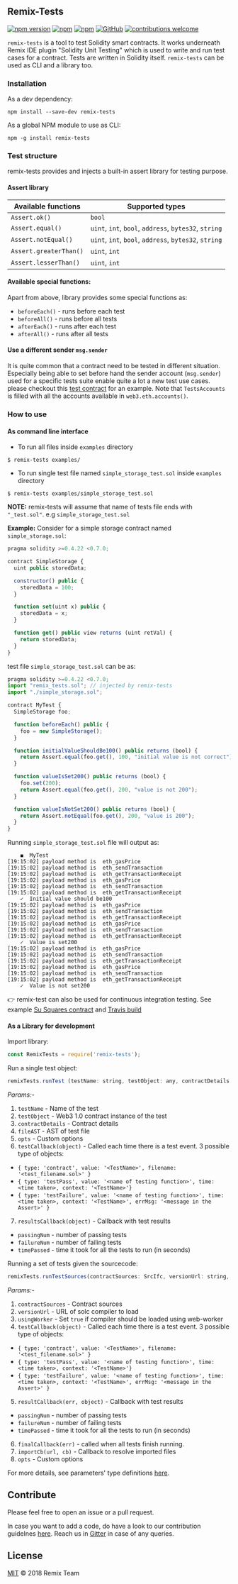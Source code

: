 ## Remix-Tests
[![npm version](https://badge.fury.io/js/remix-tests.svg)](https://www.npmjs.com/package/remix-tests)
[![npm](https://img.shields.io/npm/dt/remix-tests.svg?label=Total%20Downloads)](https://www.npmjs.com/package/remix-tests)
[![npm](https://img.shields.io/npm/dw/remix-tests.svg)](https://www.npmjs.com/package/remix-tests)
[![GitHub](https://img.shields.io/github/license/mashape/apistatus.svg)](https://github.com/ethereum/remix/tree/master/remix-tests)
[![contributions welcome](https://img.shields.io/badge/contributions-welcome-brightgreen.svg?style=flat)](https://github.com/ethereum/remix/issues)


`remix-tests` is a tool to test Solidity smart contracts. It works underneath Remix IDE plugin "Solidity Unit Testing" which is used to write and run test cases for a contract. Tests are written in Solidity itself. `remix-tests` can be used as CLI and a library too.

### Installation
As a dev dependency:

`npm install --save-dev remix-tests`

As a global NPM module to use as CLI:

`npm -g install remix-tests`

### Test structure
remix-tests provides and injects a built-in assert library for testing purpose.

#### Assert library

| Available functions  | Supported types |
| ------------- | ------------- |
| `Assert.ok()`  | `bool`  |
| `Assert.equal()`  | `uint`, `int`, `bool`, `address`, `bytes32`, `string`  |
| `Assert.notEqual()` | `uint`, `int`, `bool`, `address`, `bytes32`, `string`  |
| `Assert.greaterThan()` | `uint`, `int` |
| `Assert.lesserThan()` | `uint`, `int` |

#### Available special functions:
Apart from above, library provides some special functions as:

* `beforeEach()` - runs before each test
* `beforeAll()` - runs before all tests
* `afterEach()` - runs after each test
* `afterAll()` - runs after all tests


#### Use a different sender `msg.sender`

It is quite common that a contract need to be tested in different situation.
Especially being able to set before hand the sender account (`msg.sender`) used for a specific tests suite enable quite a lot a new test use cases.
please checkout this [test contract](https://github.com/ethereum/remix/blob/master/remix-tests/tests/various_sender/sender_test.sol) for an example.
Note that `TestsAccounts` is filled with all the accounts available in `web3.eth.accounts()`.

### How to use

#### As command line interface

* To run all files inside `examples` directory
```
$ remix-tests examples/
``` 
* To run single test file named `simple_storage_test.sol` inside `examples` directory
```
$ remix-tests examples/simple_storage_test.sol
```
**NOTE:** remix-tests will assume that name of tests file ends with `"_test.sol"`. e.g `simple_storage_test.sol`


**Example:**
Consider for a simple storage contract named `simple_storage.sol`:

```Javascript
pragma solidity >=0.4.22 <0.7.0;

contract SimpleStorage {
  uint public storedData;

  constructor() public {
    storedData = 100;
  }

  function set(uint x) public {
    storedData = x;
  }

  function get() public view returns (uint retVal) {
    return storedData;
  }
}
```

test file `simple_storage_test.sol` can be as:


```Javascript
pragma solidity >=0.4.22 <0.7.0;
import "remix_tests.sol"; // injected by remix-tests
import "./simple_storage.sol";

contract MyTest {
  SimpleStorage foo;

  function beforeEach() public {
    foo = new SimpleStorage();
  }

  function initialValueShouldBe100() public returns (bool) {
    return Assert.equal(foo.get(), 100, "initial value is not correct");
  }

  function valueIsSet200() public returns (bool) {
    foo.set(200);
    return Assert.equal(foo.get(), 200, "value is not 200");
  }

  function valueIsNotSet200() public returns (bool) {
    return Assert.notEqual(foo.get(), 200, "value is 200");
  }
}
```

Running `simple_storage_test.sol` file will output as:

```
	◼  MyTest
[19:15:02] payload method is  eth_gasPrice
[19:15:02] payload method is  eth_sendTransaction
[19:15:02] payload method is  eth_getTransactionReceipt
[19:15:02] payload method is  eth_gasPrice
[19:15:02] payload method is  eth_sendTransaction
[19:15:02] payload method is  eth_getTransactionReceipt
	✓  Initial value should be100
[19:15:02] payload method is  eth_gasPrice
[19:15:02] payload method is  eth_sendTransaction
[19:15:02] payload method is  eth_getTransactionReceipt
[19:15:02] payload method is  eth_gasPrice
[19:15:02] payload method is  eth_sendTransaction
[19:15:02] payload method is  eth_getTransactionReceipt
	✓  Value is set200
[19:15:02] payload method is  eth_gasPrice
[19:15:02] payload method is  eth_sendTransaction
[19:15:02] payload method is  eth_getTransactionReceipt
[19:15:02] payload method is  eth_gasPrice
[19:15:02] payload method is  eth_sendTransaction
[19:15:02] payload method is  eth_getTransactionReceipt
	✓  Value is not set200
```

:point_right: remix-test can also be used for continuous integration testing. See example [Su Squares contract](https://github.com/su-squares/ethereum-contract/tree/e542f37d4f8f6c7b07d90a6554424268384a4186) and [Travis build](https://travis-ci.org/su-squares/ethereum-contract/builds/446186067) 

#### As a Library for development 

Import library:
```Javascript
const RemixTests = require('remix-tests');
```

Run a single test object:
```Javascript
remixTests.runTest (testName: string, testObject: any, contractDetails: CompiledContract, fileAST: AstNode, opts: Options, testCallback: TestCbInterface, resultsCallback: ResultCbInterface)
```
<em>Params:-</em>
1. `testName` - Name of the test
2. `testObject` -  Web3 1.0 contract instance of the test
3. `contractDetails` - Contract details
4. `fileAST` - AST of test file
5. `opts` - Custom options
6. `testCallback(object)` -  Called each time there is a test event. 3 possible type of objects:
* `{ type: 'contract', value: '<TestName>', filename: '<test_filename.sol>' }`
* `{ type: 'testPass', value: '<name of testing function>', time: <time taken>, context: '<TestName>'}`
* `{ type: 'testFailure', value: '<name of testing function>', time: <time taken>, context: '<TestName>', errMsg: '<message in the Assert>' }`

7. `resultsCallback(object)` - Callback with test results
* `passingNum` - number of passing tests
* `failureNum` - number of failing tests
* `timePassed` - time it took for all the tests to run (in seconds)

Running a set of tests given the sourcecode:
```Javascript
remixTests.runTestSources(contractSources: SrcIfc, versionUrl: string, usingWorker: boolean, testCallback: Function, resultCallback: Function, finalCallback: any, importFileCb: Function, opts: Options);
```
<em>Params:-</em>
1. `contractSources` - Contract sources
2. `versionUrl` - URL of solc compiler to load
3. `usingWorker` - Set `true` if compiler should be loaded using web-worker
4. `testCallback(object)` - Called each time there is a test event. 3 possible type of objects:
* `{ type: 'contract', value: '<TestName>', filename: '<test_filename.sol>' }`
* `{ type: 'testPass', value: '<name of testing function>', time: <time taken>, context: '<TestName>'}`
* `{ type: 'testFailure', value: '<name of testing function>', time: <time taken>, context: '<TestName>', errMsg: '<message in the Assert>' }`

5. `resultCallback(err, object)` -  Callback with test results
* `passingNum` - number of passing tests
* `failureNum` - number of failing tests
* `timePassed` - time it took for all the tests to run (in seconds)

6. `finalCallback(err)` - called when all tests finish running.
7. `importCb(url, cb)` - Callback to resolve imported files
8. `opts` - Custom options

For more details, see parameters' type definitions [here](https://github.com/ethereum/remix/blob/master/remix-tests/src/types.ts).

## Contribute

Please feel free to open an issue or a pull request. 

In case you want to add a code, do have a look to our contribution guidelnes [here](https://github.com/ethereum/remix/blob/master/CONTRIBUTING.md). Reach us in [Gitter](https://gitter.im/ethereum/remix) in case of any queries.

## License

[MIT](LICENSE.md) © 2018 Remix Team
